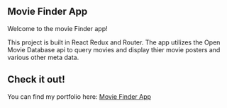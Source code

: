 ## Movie Finder App

Welcome to the movie Finder app!

This project is built in React Redux and Router. The app utilizes the Open Movie Database api to 
query movies and display thier movie posters and various other meta data. 

## Check it out!

You can find my portfolio here: [Movie Finder App](https://gd-movie-finder-app.herokuapp.com/ "Movie Finder App")
